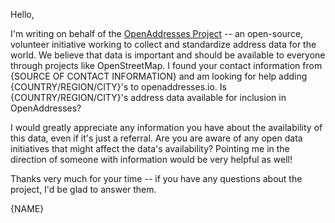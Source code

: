 Hello, 

I'm writing on behalf of the [OpenAddresses Project](http://openaddresses.io/) -- an open-source, volunteer initiative working to collect and standardize address data for the world. We believe that data is important and should be available to everyone through projects like OpenStreetMap. I found your contact information from {SOURCE OF CONTACT INFORMATION} and am looking for help adding {COUNTRY/REGION/CITY}'s to openaddresses.io. Is {COUNTRY/REGION/CITY}'s address data available for inclusion in OpenAddresses? 

I would greatly appreciate any information you have about the availability of this data, even if it's just a referral. Are you are aware of any open data initiatives that might affect the data's availability? Pointing me in the direction of someone with information would be very helpful as well!

Thanks very much for your time -- if you have any questions about the project, I'd be glad to answer them.

{NAME}